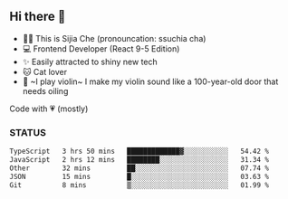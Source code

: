 ## Hi there 👋

- 🙋‍♀️ This is Sijia Che (pronouncation: ssuchia cha)
- 💻 Frontend Developer (React 9-5 Edition)
- ✨ Easily attracted to shiny new tech
- 🐱 Cat lover
- 🌟 ~I play violin~ I make my violin sound like a 100-year-old door that needs oiling

Code with 💗 (mostly)

### STATUS
<!--START_SECTION:waka-->

```txt
TypeScript   3 hrs 50 mins   █████████████▓░░░░░░░░░░░   54.42 %
JavaScript   2 hrs 12 mins   ████████░░░░░░░░░░░░░░░░░   31.34 %
Other        32 mins         ██░░░░░░░░░░░░░░░░░░░░░░░   07.74 %
JSON         15 mins         █░░░░░░░░░░░░░░░░░░░░░░░░   03.63 %
Git          8 mins          ▒░░░░░░░░░░░░░░░░░░░░░░░░   01.99 %
```

<!--END_SECTION:waka-->
